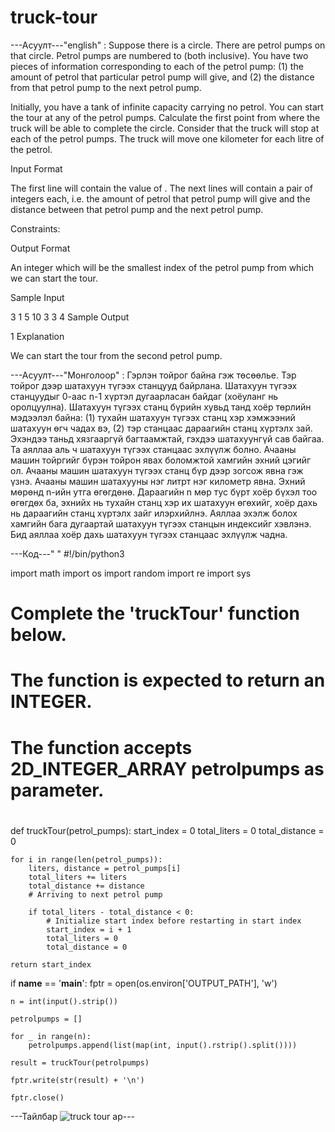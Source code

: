 # truck-tour

---Асуулт---"english" :
Suppose there is a circle. There are  petrol pumps on that circle. Petrol pumps are numbered  to  (both inclusive). You have two pieces of information corresponding to each of the petrol pump: (1) the amount of petrol that particular petrol pump will give, and (2) the distance from that petrol pump to the next petrol pump.

Initially, you have a tank of infinite capacity carrying no petrol. You can start the tour at any of the petrol pumps. Calculate the first point from where the truck will be able to complete the circle. Consider that the truck will stop at each of the petrol pumps. The truck will move one kilometer for each litre of the petrol.

Input Format

The first line will contain the value of .
The next  lines will contain a pair of integers each, i.e. the amount of petrol that petrol pump will give and the distance between that petrol pump and the next petrol pump.

Constraints:


Output Format

An integer which will be the smallest index of the petrol pump from which we can start the tour.

Sample Input

3
1 5
10 3
3 4
Sample Output

1
Explanation

We can start the tour from the second petrol pump.

---Асуулт---"Монголоор" :
Гэрлэн тойрог байна гэж төсөөлье. Тэр тойрог дээр шатахуун түгээх станцууд байрлана. Шатахуун түгээх станцуудыг 0-аас n-1 хүртэл дугаарласан байдаг (хоёуланг нь оролцуулна). Шатахуун түгээх станц бүрийн хувьд танд хоёр төрлийн мэдээлэл байна: (1) тухайн шатахуун түгээх станц хэр хэмжээний шатахуун өгч чадах вэ, (2) тэр станцаас дараагийн станц хүртэлх зай. Эхэндээ таньд хязгааргүй багтаамжтай, гэхдээ шатахуунгүй сав байгаа. Та аяллаа аль ч шатахуун түгээх станцаас эхлүүлж болно. Ачааны машин тойргийг бүрэн тойрон явах боломжтой хамгийн эхний цэгийг ол. Ачааны машин шатахуун түгээх станц бүр дээр зогсож явна гэж үзнэ. Ачааны машин шатахууны нэг литрт нэг километр явна. Эхний мөрөнд n-ийн утга өгөгдөнө. Дараагийн n мөр тус бүрт хоёр бүхэл тоо өгөгдөх ба, эхнийх нь тухайн станц хэр их шатахуун өгөхийг, хоёр дахь нь дараагийн станц хүртэлх зайг илэрхийлнэ. Аяллаа эхэлж болох хамгийн бага дугаартай шатахуун түгээх станцын индексийг хэвлэнэ. Бид аяллаа хоёр дахь шатахуун түгээх станцаас эхлүүлж чадна.


---Код---" "
#!/bin/python3

import math
import os
import random
import re
import sys

#
# Complete the 'truckTour' function below.
#
# The function is expected to return an INTEGER.
# The function accepts 2D_INTEGER_ARRAY petrolpumps as parameter.
#

def truckTour(petrol_pumps):
    start_index = 0
    total_liters = 0
    total_distance = 0

    for i in range(len(petrol_pumps)):
        liters, distance = petrol_pumps[i]
        total_liters += liters
        total_distance += distance
        # Arriving to next petrol pump

        if total_liters - total_distance < 0:
            # Initialize start index before restarting in start index
            start_index = i + 1
            total_liters = 0
            total_distance = 0
    
    return start_index
 

if __name__ == '__main__':
    fptr = open(os.environ['OUTPUT_PATH'], 'w')

    n = int(input().strip())

    petrolpumps = []

    for _ in range(n):
        petrolpumps.append(list(map(int, input().rstrip().split())))

    result = truckTour(petrolpumps)

    fptr.write(str(result) + '\n')

    fptr.close()

---Тайлбар
![truck tour](https://github.com/user-attachments/assets/a925d4dd-976d-4796-95ce-349d3d87dd25)
ар--- 
